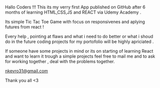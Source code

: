 Hallo Coders !!! 
This its my verry first App published on GitHub after 6 months of learning HTML,CSS,JS and REACT via Udemy Academy .

Its simple Tic Tac Toe Game with focus on responsivenes and aplying futures from react !


Every help , pointing at flaws and what i need to do better or what i shoud do in the future coding projects for my portofolio will be highly apriciated . 

If someone have some projects in mind or its on starting of learning React and want to learn it trough a simple projects feel free to mail me and to ask for working together , 
deal with the problems together.

nkevro31@gmail.com

Thank you all <3
